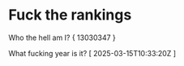 # Fuck the rankings

Who the hell am I?
{ 13030347 }

What fucking year is it?
[ 2025-03-15T10:33:20Z ]
